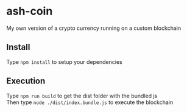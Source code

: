 # ash-coin
My own version of a crypto currency running on a custom blockchain

## Install
Type ``` npm install ``` to setup your dependencies

## Execution
Type ``` npm run build ``` to get the dist folder with the bundled js  
Then type ``` node ./dist/index.bundle.js ``` to execute the blockchain
